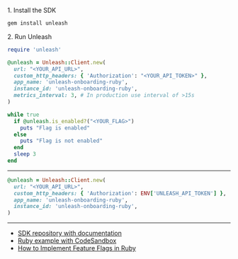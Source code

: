 1\. Install the SDK
```sh
gem install unleash
```

2\. Run Unleash
```rb
require 'unleash'

@unleash = Unleash::Client.new(
  url: "<YOUR_API_URL>",
  custom_http_headers: { 'Authorization': "<YOUR_API_TOKEN>" },
  app_name: 'unleash-onboarding-ruby',
  instance_id: 'unleash-onboarding-ruby',
  metrics_interval: 3, # In production use interval of >15s
)

while true
  if @unleash.is_enabled?("<YOUR_FLAG>")
    puts "Flag is enabled"
  else
    puts "Flag is not enabled"
  end
  sleep 3
end

```
---
```rb
@unleash = Unleash::Client.new(
  url: "<YOUR_API_URL>",
  custom_http_headers: { 'Authorization': ENV['UNLEASH_API_TOKEN'] },
  app_name: 'unleash-onboarding-ruby',
  instance_id: 'unleash-onboarding-ruby',
)
```

---
- [SDK repository with documentation](https://github.com/Unleash/unleash-client-ruby)
- [Ruby example with CodeSandbox](https://github.com/Unleash/unleash-sdk-examples/tree/main/Ruby)
- [How to Implement Feature Flags in Ruby](https://docs.getunleash.io/feature-flag-tutorials/ruby)
